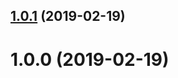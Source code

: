## [1.0.1](https://github.com/rramaa/create-middleware/compare/v1.0.0...v1.0.1) (2019-02-19)

# 1.0.0 (2019-02-19)

